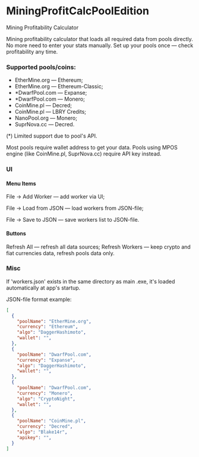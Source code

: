 # MiningProfitCalcPoolEdition
Mining Profitability Calculator

Mining profitability calculator that loads all required data from pools directly.
No more need to enter your stats manually.
Set up your pools once — check profitability any time.

### Supported pools/coins:

* EtherMine.org — Ethereum;
* EtherMine.org — Ethereum-Classic;
* *DwarfPool.com — Expanse;
* *DwarfPool.com — Monero;
* CoinMine.pl — Decred;
* CoinMine.pl — LBRY Credits;
* NanoPool.org — Monero;
* SuprNova.cc — Decred.

(*) Limited support due to pool's API.

Most pools require wallet address to get your data.
Pools using MPOS engine (like CoinMine.pl, SuprNova.cc) require API key instead.

### UI
#### Menu Items

File -> Add Worker — add worker via UI;

File -> Load from JSON — load workers from JSON-file;

File -> Save to JSON — save workers list to JSON-file.


#### Buttons

Refresh All — refresh all data sources;
Refresh Workers — keep crypto and fiat currencies data, refresh pools data only.

### Misc

If 'workers.json' exists in the same directory as main .exe, it's loaded automatically at app's startup.

JSON-file format example:
```json
[
  {
    "poolName": "EtherMine.org",
    "currency": "Ethereum",
    "algo": "DaggerHashimoto",
    "wallet": "",
  },
  {
    "poolName": "DwarfPool.com",
    "currency": "Expanse",
    "algo": "DaggerHashimoto",
    "wallet": "",
  },
  {
    "poolName": "DwarfPool.com",
    "currency": "Monero",
    "algo": "CryptoNight",
    "wallet": "",
  },
  {
    "poolName": "CoinMine.pl",
    "currency": "Decred",
    "algo": "Blake14r",
    "apikey": "",
  }
]
```



